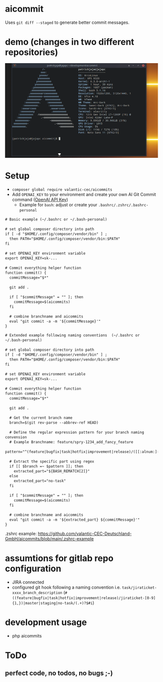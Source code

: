 # aicommit
Uses `git diff --staged` to generate better commit messages.

# demo (changes in two different repositories)
![Peek 2023-06-15 19-29.gif](Peek%202023-06-15%2019-29.gif)

# Setup
 - `composer global require valantic-cec/aicommits`
 - Add `OPENAI_KEY` to your environment and create your own AI Git Commit command ([OpenAI API Key](https://platform.openai.com/account/api-keys))
   - Example for `bash`: adjust or create your `.bashrc/.zshrc/.bashrc-personal`

```shell
# Basic example (~/.bashrc or ~/.bash-personal)

# set global composer directory into path
if [ -d "$HOME/.config/composer/vendor/bin" ] ;
  then PATH="$HOME/.config/composer/vendor/bin:$PATH"
fi

# set OPENAI_KEY environment variable
export OPENAI_KEY=sk-...

# Commit everything helper function
function commit() {
  commitMessage="$*"

  git add .

  if [ "$commitMessage" = "" ]; then
    commitMessage=$(aicommits)
  fi

  # combine branchname and aicommits
  eval "git commit -a -m '${commitMessage}'"
}
```

```shell
# Extended example following naming conventions  (~/.bashrc or ~/.bash-personal)

# set global composer directory into path
if [ -d "$HOME/.config/composer/vendor/bin" ] ;
  then PATH="$HOME/.config/composer/vendor/bin:$PATH"
fi

# set OPENAI_KEY environment variable
export OPENAI_KEY=sk-...

# Commit everything helper function
function commit() {
  commitMessage="$*"

  git add .

  # Get the current branch name
  branch=$(git rev-parse --abbrev-ref HEAD)

  # Define the regular expression pattern for your branch naming convension
  # Example Branchname: feature/spry-1234_add_fancy_feature
  pattern="^(feature|bugfix|task|hotfix|improvement|release)/([[:alnum:]-]+)"

  # Extract the specific part using regex
  if [[ $branch =~ $pattern ]]; then
    extracted_part="${BASH_REMATCH[2]}"
  else
    extracted_part="no-task"
  fi

  if [ "$commitMessage" = "" ]; then
    commitMessage=$(aicommits)
  fi

  # combine branchname and aicommits
  eval "git commit -a -m '${extracted_part} ${commitMessage}'"
}
```

.zshrc example: https://github.com/valantic-CEC-Deutschland-GmbH/aicommits/blob/main/.zshrc-example

# assumtions for gitlab repo configuration
 - JIRA connected
 - configured git hook following a naming convention i.e. `task/jiraticket-xxxx_branch_description` (`#((feature|bugfix|task|hotfix|improvement|release)/jiraticket-[0-9]{1,})|master|staging|no-task/(.+)?$#i`) 

# development usage
 - php aicommits

# ToDo
## perfect code, no todos, no bugs ;-)
